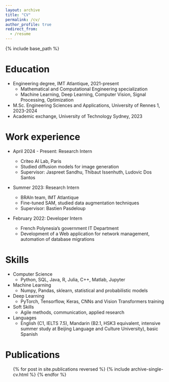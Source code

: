 ```yaml
---
layout: archive
title: "CV"
permalink: /cv/
author_profile: true
redirect_from:
  - /resume
---
```


{% include base_path %}

Education
======
* Engineering degree, IMT Atlantique, 2021-present
  * Mathematical and Computational Engineering specialization
  * Machine Learning, Deep Learning, Computer Vision, Signal Processing, Optimization
* M.Sc. Engineering Sciences and Applications, University of Rennes 1, 2023-2024
* Academic exchange, University of Technology Sydney, 2023

Work experience
======
* April 2024 - Present: Research Intern
  * Criteo AI Lab, Paris
  * Studied diffusion models for image generation
  * Supervisor: Jaspreet Sandhu, Thibaut Issenhuth, Ludovic Dos Santos

* Summer 2023: Research Intern
  * BRAIn team, IMT Atlantique
  * Fine-tuned SAM, studied data augmentation techniques
  * Supervisor: Bastien Pasdeloup

* February 2022: Developer Intern
  * French Polynesia’s government IT Department
  * Development of a Web application for network management, automation of database migrations
  
Skills
======
* Computer Science
  * Python, SQL, Java, R, Julia, C++, Matlab, Jupyter
* Machine Learning
  * Numpy, Pandas, sklearn, statistical and probabilistic models
* Deep Learning
  * PyTorch, Tensorflow, Keras, CNNs and Vision Transformers training
* Soft Skills
  * Agile methods, communication, applied research
* Languages
  * English (C1, IELTS 7.5), Mandarin (B2.1, HSK3 equivalent, intensive summer study at Beijing Language and Culture University), basic Spanish

Publications
======
  <ul>{% for post in site.publications reversed %}
    {% include archive-single-cv.html %}
  {% endfor %}</ul>